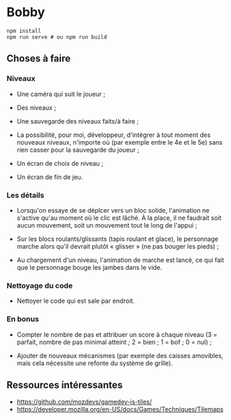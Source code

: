 # Bobby

```
npm install
npm run serve # ou npm run build
```

## Choses à faire

### Niveaux

- Une caméra qui suit le joueur ;

- Des niveaux ;

- Une sauvegarde des niveaux faits/à faire ;

- La possibilité, pour moi, développeur, d'intégrer à tout moment des nouveaux
  niveaux, n'importe où (par exemple entre le 4e et le 5e) sans rien casser
  pour la sauvegarde du joueur ;

- Un écran de choix de niveau ;

- Un écran de fin de jeu.

### Les détails

- Lorsqu'on essaye de se déplcer vers un bloc solide, l'animation ne s'active
  qu'au moment où le clic est lâché. À la place, il ne faudrait soit aucun
  mouvement, soit un mouvement tout le long de l'appui ;

- Sur les blocs roulants/glissants (tapis roulant et glace), le personnage
  marche alors qu'il devrait plutôt « glisser » (ne pas bouger les pieds) ;

- Au chargement d'un niveau, l'animation de marche est lancé, ce qui fait que
  le personnage bouge les jambes dans le vide.

### Nettoyage du code

- Nettoyer le code qui est sale par endroit.

### En bonus

- Compter le nombre de pas et attribuer un score à chaque niveau (3 = parfait,
  nombre de pas minimal atteint ; 2 = bien ; 1 = bof ; 0 = nul) ;

- Ajouter de nouveaux mécanismes (par exemple des caisses amovibles, mais cela
  nécessite une refonte du système de grille).

## Ressources intéressantes

- https://github.com/mozdevs/gamedev-js-tiles/
- https://developer.mozilla.org/en-US/docs/Games/Techniques/Tilemaps
